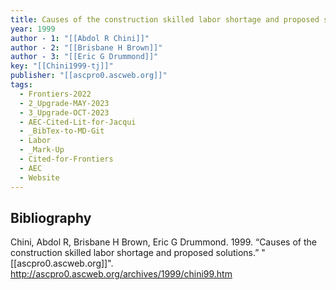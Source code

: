 ```yaml
---
title: Causes of the construction skilled labor shortage and proposed solutions
year: 1999
author - 1: "[[Abdol R Chini]]"
author - 2: "[[Brisbane H Brown]]"
author - 3: "[[Eric G Drummond]]"
key: "[[Chini1999-tj]]"
publisher: "[[ascpro0.ascweb.org]]"
tags:
  - Frontiers-2022
  - 2_Upgrade-MAY-2023
  - 3_Upgrade-OCT-2023
  - AEC-Cited-Lit-for-Jacqui
  - _BibTex-to-MD-Git
  - Labor
  - _Mark-Up
  - Cited-for-Frontiers
  - AEC
  - Website
---
```


## Bibliography
Chini, Abdol R, Brisbane H Brown, Eric G Drummond. 1999. “Causes of the construction skilled labor shortage and proposed solutions.” "[[ascpro0.ascweb.org]]". http://ascpro0.ascweb.org/archives/1999/chini99.htm